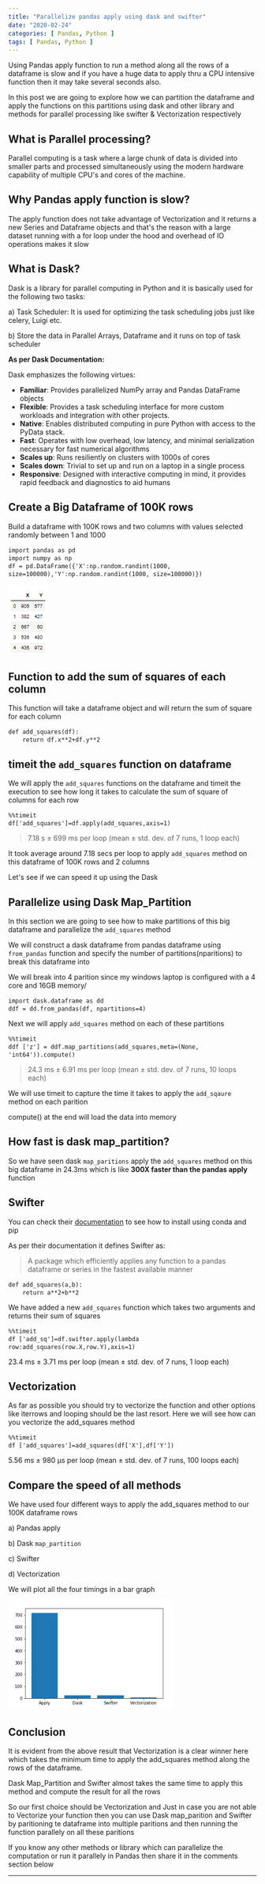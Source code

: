 ```yaml
---
title: "Parallelize pandas apply using dask and swifter"
date: "2020-02-24"
categories: [ Pandas, Python ]
tags: [ Pandas, Python ]
---
```


Using Pandas apply function to run a method along all the rows of a dataframe is slow and if you have a huge data to apply thru a CPU intensive function then it may take several seconds also.

In this post we are going to explore how we can partition the dataframe and apply the functions on this partitions using dask and other library and methods for parallel processing like swifter & Vectorization respectively

## **What is Parallel processing?**

Parallel computing is a task where a large chunk of data is divided into smaller parts and processed simultaneously using the modern hardware capability of multiple CPU's and cores of the machine.

## **Why Pandas apply function is slow?**

The apply function does not take advantage of Vectorization and it returns a new Series and Dataframe objects and that's the reason with a large dataset running with a for loop under the hood and overhead of IO operations makes it slow

## **What is Dask?**

Dask is a library for parallel computing in Python and it is basically used for the following two tasks:

a) Task Scheduler: It is used for optimizing the task scheduling jobs just like celery, Luigi etc.

b) Store the data in Parallel Arrays, Dataframe and it runs on top of task scheduler

**As per Dask Documentation:**

Dask emphasizes the following virtues:

- **Familiar**: Provides parallelized NumPy array and Pandas DataFrame objects
- **Flexible**: Provides a task scheduling interface for more custom workloads and integration with other projects.
- **Native**: Enables distributed computing in pure Python with access to the PyData stack.
- **Fast**: Operates with low overhead, low latency, and minimal serialization necessary for fast numerical algorithms
- **Scales up**: Runs resiliently on clusters with 1000s of cores
- **Scales down**: Trivial to set up and run on a laptop in a single process
- **Responsive**: Designed with interactive computing in mind, it provides rapid feedback and diagnostics to aid humans

## **Create a Big Dataframe of 100K rows**

Build a dataframe with 100K rows and two columns with values selected randomly between 1 and 1000

```
import pandas as pd
import numpy as np
df = pd.DataFrame({'X':np.random.randint(1000, size=100000),'Y':np.random.randint(1000, size=100000)})
```

![](/images/2020/02/image.png)

## **Function to add the sum of squares of each column**

This function will take a dataframe object and will return the sum of square for each column

```
def add_squares(df):
    return df.x**2+df.y**2
```

## **timeit the ```add_squares``` function on dataframe**

We will apply the ```add_squares``` functions on the dataframe and timeit the execution to see how long it takes to calculate the sum of square of columns for each row

```
%%timeit
df['add_squares']=df.apply(add_squares,axis=1)
```
> 7.18 s ± 699 ms per loop (mean ± std. dev. of 7 runs, 1 loop each)

It took average around 7.18 secs per loop to apply ```add_squares``` method on this dataframe of 100K rows and 2 columns

Let's see if we can speed it up using the Dask

## **Parallelize using Dask Map_Partition**

In this section we are going to see how to make partitions of this big dataframe and parallelize the ```add_squares``` method

We will construct a dask dataframe from pandas dataframe using ```from_pandas``` function and specify the number of partitions(nparitions) to break this dataframe into

We will break into 4 parition since my windows laptop is configured with a 4 core and 16GB memory/

```
import dask.dataframe as dd
ddf = dd.from_pandas(df, npartitions=4)
```

Next we will apply ```add_squares``` method on each of these partitions
```
%%timeit
ddf ['z'] = ddf.map_partitions(add_squares,meta=(None, 'int64')).compute()
```
> 24.3 ms ± 6.91 ms per loop (mean ± std. dev. of 7 runs, 10 loops each)

We will use timeit to capture the time it takes to apply the ```add_sqaure``` method on each parition

compute() at the end will load the data into memory

## **How fast is dask map_partition?**

So we have seen dask ```map_paritions``` apply the ```add_squares``` method on this big dataframe in 24.3ms which is like **300X faster than the pandas apply** function

## **Swifter**

You can check their [documentation](https://github.com/jmcarpenter2/swifter) to see how to install using conda and pip

As per their documentation it defines Swifter as:

> A package which efficiently applies any function to a pandas dataframe or series in the fastest available manner

```
def add_squares(a,b):
    return a**2+b**2
```

We have added a new ```add_squares``` function which takes two arguments and returns their sum of squares

```
%%timeit
df ['add_sq']=df.swifter.apply(lambda row:add_squares(row.X,row.Y),axis=1)
```

23.4 ms ± 3.71 ms per loop (mean ± std. dev. of 7 runs, 1 loop each)

## **Vectorization**

As far as possible you should try to vectorize the function and other options like iterrows and looping should be the last resort. Here we will see how can you vectorize the add_squares method
```
%%timeit
df ['add_squares']=add_squares(df['X'],df['Y'])
```
5.56 ms ± 980 µs per loop (mean ± std. dev. of 7 runs, 100 loops each)

## **Compare the speed of all methods**

We have used four different ways to apply the add_squares method to our 100K dataframe rows

a) Pandas apply

b) Dask ```map_partition```

c) Swifter

d) Vectorization

We will plot all the four timings in a bar graph

![](/images/2020/02/image-1.png)

## **Conclusion**

It is evident from the above result that Vectorization is a clear winner here which takes the minimum time to apply the add_squares method along the rows of the dataframe.

Dask Map_Partition and Swifter almost takes the same time to apply this method and compute the result for all the rows

So our first choice should be Vectorization and Just in case you are not able to Vectorize your function then you can use Dask map_parition and Swifter by paritioning te dataframe into multiple paritions and then running the function parallely on all these paritions

If you know any other methods or library which can parallelize the computation or run it parallely in Pandas then share it in the comments section below

* * *
